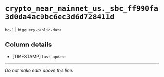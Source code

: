 # `crypto_near_mainnet_us._sbc_ff990fa3d0da4ac0bc6ec3d6d728411d`
`bq-1` | `bigquery-public-data`

## Column details
* [TIMESTAMP] `last_update`

-------------------------------------------------------------------------------
*Do not make edits above this line.*
